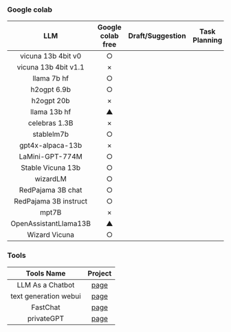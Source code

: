 ### Google colab

| LLM | Google colab free | Draft/Suggestion | Task Planning | Response creation | Recommendation |
| :---: | :---: | :---: | :---: | :---: | :---: |
| vicuna 13b 4bit v0 | ○ |  |  |  | |
| vicuna 13b 4bit v1.1 | × | | |  | |
| llama 7b hf | ○ | | |  | |
| h2ogpt 6.9b | ○ |  | |  | |
| h2ogpt 20b | × | | |  | |
| llama 13b hf | ▲ | | |  |
| celebras 1.3B | × |  | |  |
| stablelm7b | ○ |  | |  |
| gpt4x-alpaca-13b | × |  | |  |
| LaMini-GPT-774M | ○ |  | |  |
| Stable Vicuna 13b | ○ |  | |  |
| wizardLM | ○ |  | |  |
| RedPajama 3B chat | ○ |  | |  |
| RedPajama 3B instruct | ○ | | |  |
| mpt7B | × |  | |  |
| OpenAssistantLlama13B | ▲ | | |  |
| Wizard Vicuna | ○ | | |  |

### Tools

| Tools Name | Project |
| :---: | :---: |
| LLM As a Chatbot | [page](https://github.com/deep-diver/LLM-As-Chatbot) |
| text generation webui | [page](https://github.com/oobabooga/text-generation-webui) |
| FastChat | [page](https://github.com/lm-sys/FastChat) |
| privateGPT | [page](https://github.com/imartinez/privateGPT) |